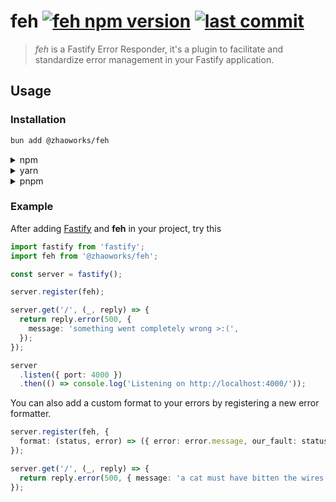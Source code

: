 # feh [![feh npm version](https://img.shields.io/npm/v/%40zhaoworks%2Ffeh)](https://www.npmjs.com/package/@zhaoworks/feh) [![last commit](https://img.shields.io/github/last-commit/zhaoworks/feh)](https://github.com/zhaoworks/feh/commits/main/)

> *feh* is a Fastify Error Responder, it's a plugin to facilitate and standardize error management in your Fastify application.

## Usage

### Installation

```sh
bun add @zhaoworks/feh
```

<details>
<summary>npm</summary>

> ```sh
> npm install @zhaoworks/feh
> ```

</details>

<details>
<summary>yarn</summary>

> ```sh
> yarn add @zhaoworks/feh
> ```

</details>

<details>
<summary>pnpm</summary>

> ```sh
> pnpm add @zhaoworks/feh
> ```

</details>

### Example

After adding [Fastify](https://fastify.dev/) and **feh** in your project, try this

```ts
import fastify from 'fastify';
import feh from '@zhaoworks/feh';

const server = fastify();

server.register(feh);

server.get('/', (_, reply) => {
  return reply.error(500, {
    message: 'something went completely wrong >:(',
  });
});

server
  .listen({ port: 4000 })
  .then(() => console.log('Listening on http://localhost:4000/'));
```

You can also add a custom format to your errors by registering a new error formatter.

```ts
server.register(feh, {
  format: (status, error) => ({ error: error.message, our_fault: status === 500 })
});

server.get('/', (_, reply) => {
  return reply.error(500, { message: 'a cat must have bitten the wires' }); // -> { error: 'a cat must have bitten the wires', our_fault: true }
});
```

